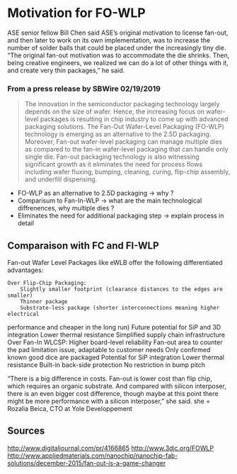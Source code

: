 # Motivation for FO-WLP

ASE senior fellow Bill Chen said ASE’s original motivation to license fan-out, and then later to work on its own implementation, was to increase the number of solder balls that 
could be placed under the increasingly tiny die. “The original fan-out motivation was to accommodate the die shrinks. Then, being creative engineers, we realized we can do a lot of 
other things with it, and create very thin packages,” he said.

### From a press release by SBWire 02/19/2019

> The innovation in the semiconductor packaging technology largely depends on the size 
of wafer. Hence, the increasing focus on wafer-level packages is resulting in chip 
industry to come up with advanced packaging solutions. The Fan-Out Wafer-Level 
Packaging (FO-WLP) technology is emerging as an alternative to the 2.5D packaging. 
Moreover, Fan-out wafer-level packaging can manage multiple dies as compared to the 
fan-in wafer-level packaging that can handle only single die. Fan-out packaging 
technology is also witnessing significant growth as it eliminates the need for process 
flows including wafer fluxing, bumping, cleaning, curing, flip-chip assembly, and 
underfill dispensing. 

- FO-WLP as an alternative to 2.5D packaging -> why ?
- Comparisum to Fan-In-WLP -> what are the main technological diffrenences, why 
multiple dies ?
- Eliminates the need for additional packaging step -> explain process in detail 

## Comparaison with FC and FI-WLP

Fan-out Wafer Level Packages like eWLB offer the following differentiated advantages:

    Over Flip-Chip Packaging:
        Slightly smaller footprint (clearance distances to the edges are smaller)
        Thinner package
        Substrate-less package (shorter interconnections meaning higher electrical 
performance and cheaper in the long run)
        Future potential for SiP and 3D integration
        Lower thermal resistance
        Simplified supply chain infrastructure
    Over Fan-In WLCSP:
        Higher board-level reliability
        Fan-out area to counter the pad limitation issue, adaptable to customer needs
        Only confirmed known good dice are packaged
        Potential for SiP integration
        Lower thermal resistance
        Built-in back-side protection
        No restriction in bump pitch

“There is a big difference in costs. Fan-out is lower cost than flip chip, which 
requires an organic substrate. And compared with silicon interposer, there is an even 
bigger cost difference, though maybe at this point there might be more performance with 
a silicon interposer,” she said.
she = Rozalia Beica, CTO at Yole Developpement 

## Sources 

http://www.digitaljournal.com/pr/4166865
http://www.3dic.org/FOWLP
http://www.appliedmaterials.com/nanochip/nanochip-fab-solutions/december-2015/fan-out-is-a-game-changer
